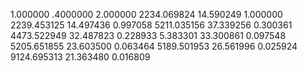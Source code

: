 1.000000	.4000000	2.000000
2234.069824	14.590249	1.000000
2239.453125	14.497436	0.997058
5211.035156	37.339256	0.300361
4473.522949	32.487823	0.228933
5.383301	33.300861	0.097548
5205.651855	23.603500	0.063464
5189.501953	26.561996	0.025924
9124.695313	21.363480	0.016809
